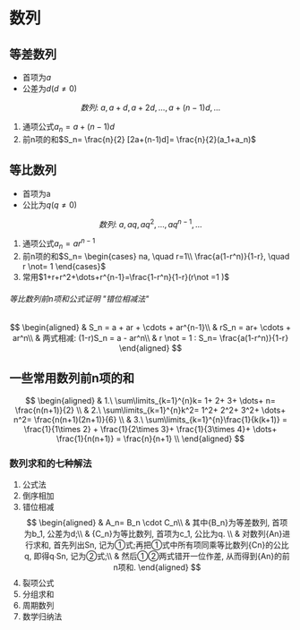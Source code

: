 # 数列

## 等差数列

- 首项为$a$
- 公差为$d(d \not = 0)$

$$
数列:\ a, a+d, a+2d, \dots, a+(n-1)d, \dots
$$

1. 通项公式$a_n= a+ (n-1)d$
2. 前n项的和$S_n= \frac{n}{2} [2a+(n-1)d]= \frac{n}{2}(a_1+a_n)$

## 等比数列

- 首项为a
- 公比为$q(q \not = 0)$

$$
数列:\ a, aq, aq^2, \dots, aq^{n-1}, \dots
$$

1. 通项公式$a_n= ar^{n-1}$
2. 前n项的和$S_n=
\begin{cases}
	na, \quad r=1\\
	\frac{a(1-r^n)}{1-r}, \quad r \not= 1
\end{cases}$
3. 常用$1+r+r^2+\dots+r^{n-1}=\frac{1-r^n}{1-r}(r\not =1 )$

###### 等比数列前n项和公式证明 "错位相减法"

$$
\begin{aligned}
	& S_n = a + ar + \cdots + ar^{n-1}\\
	& rS_n = ar+ \cdots + ar^n\\
	& 两式相减: (1-r)S_n = a - ar^n\\
	& r \not = 1 : S_n= \frac{a(1-r^n)}{1-r}
\end{aligned}
$$

## 一些常用数列前n项的和

$$
\begin{aligned}
	& 1.\ \sum\limits_{k=1}^{n}k= 1+ 2+ 3+ \dots+ n= \frac{n(n+1)}{2} \\
	& 2.\ \sum\limits_{k=1}^{n}k^2= 1^2+ 2^2+ 3^2+ \dots+ n^2= \frac{n(n+1)(2n+1)}{6} \\
	& 3.\ \sum\limits_{k=1}^{n}\frac{1}{k(k+1)} = \frac{1}{1\times 2} + \frac{1}{2\times 3}+ \frac{1}{3\times 4}+ \dots+ \frac{1}{n(n+1)} = \frac{n}{n+1} \\
\end{aligned}
$$

### 数列求和的七种解法

1. 公式法
2. 倒序相加
3. 错位相减
   $$
   \begin{aligned}
   	& A_n= B_n \cdot C_n\\
   	& 其中{B_n}为等差数列, 首项为b_1, 公差为d;\\
   	& {C_n}为等比数列, 首项为c_1, 公比为q. \\
   	& 对数列{An}进行求和, 首先列出Sn, 记为①式;再把①式中所有项同乘等比数列{Cn}的公比q, 即得q∙Sn, 记为②式;\\
   	& 然后①②两式错开一位作差, 从而得到{An}的前n项和.
   \end{aligned}
   $$
4. 裂项公式
5. 分组求和
6. 周期数列
7. 数学归纳法

